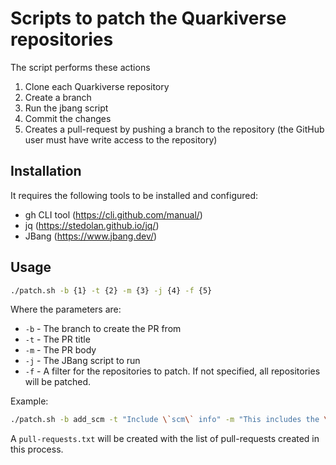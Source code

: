 # Scripts to patch the Quarkiverse repositories

The script performs these actions

1) Clone each Quarkiverse repository
2) Create a branch
3) Run the jbang script
4) Commit the changes
5) Creates a pull-request by pushing a branch to the repository (the GitHub user must have write access to the repository)

## Installation 

It requires the following tools to be installed and configured:

- gh CLI tool (https://cli.github.com/manual/)
- jq (https://stedolan.github.io/jq/)
- JBang (https://www.jbang.dev/)

## Usage

```bash
./patch.sh -b {1} -t {2} -m {3} -j {4} -f {5}
```

Where the parameters are:

- `-b` - The branch to create the PR from
- `-t` - The PR title
- `-m` - The PR body
- `-j` - The JBang script to run
- `-f` - A filter for the repositories to patch. If not specified, all repositories will be patched.

Example:

```bash
./patch.sh -b add_scm -t "Include \`scm\` info" -m "This includes the \`scm\` tag in the project parent" -j $(pwd)/AddScm.java -f github
```

A `pull-requests.txt` will be created with the list of pull-requests created in this process.
